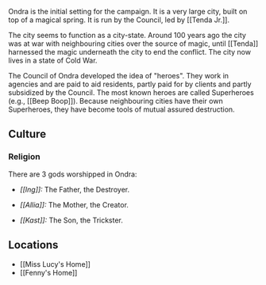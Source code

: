Ondra is the initial setting for the campaign. It is a very large city, built on top of a magical spring.
It is run by the Council, led by [[Tenda Jr.]]. 

The city seems to function as a city-state. Around 100 years ago the city was at war with neighbouring cities over the source of magic, until [[Tenda]] harnessed the magic underneath the city to end the conflict. The city now lives in a state of Cold War.

The Council of Ondra developed the idea of "heroes". They work in agencies and are paid to aid residents, partly paid for by clients and partly subsidized by the Council. The most known heroes are called Superheroes (e.g., [[Beep Boop]]). Because neighbouring cities have their own Superheroes, they have become tools of mutual assured destruction.

## Culture
### Religion
There are 3 gods worshipped in Ondra:

+ *[[Ing]]:* The Father, the Destroyer.

+ *[[Allia]]:* The Mother, the Creator.

+ *[[Kast]]:* The Son, the Trickster.

## Locations
+ [[Miss Lucy's Home]]
+ [[Fenny's Home]]